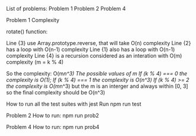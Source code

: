 
List of problems:
    Problem 1
    Problem 2
    Problem 4

Problem 1 Complexity

rotate() function:
 
 Line {3} use Array.prototype.reverse, that will take O(n) complexity
 Line {2} has a loop with O(n-1) complexity
 Line {1} also has a loop with O(n-1) complexity
 Line {4} is a recursion considered as an interation with O(m) complexity (m = k % 4)

So the complexity: O(m*n^3)
    The possible values of m
        If (k % 4) === 0 the complexity is O(1);
        If (k % 4) === 1 the complexity is O(n^3)
        If (k % 4) >= 2 the complexity is O(m*n^3) but the m is an interger and always within [0, 3] so the final complexity should be O(n^3)

How to run all the test suites with jest
    Run npm run test

Problem 2
    How to run:
       npm run prob2

Problem 4
    How to run:
       npm run prob4
